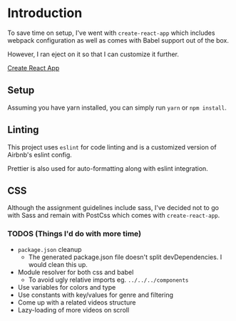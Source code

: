 # Introduction

To save time on setup, I've went with `create-react-app` which includes webpack
configuration as well as comes with Babel support out of the box.

However, I ran eject on it so that I can customize it further.

[Create React App](https://github.com/facebookincubator/create-react-app)

## Setup

Assuming you have yarn installed, you can simply run `yarn` or `npm install`.

## Linting

This project uses `eslint` for code linting and is a customized version of
Airbnb's eslint config.

Prettier is also used for auto-formatting along with eslint integration.

## CSS

Although the assignment guidelines include sass, I've decided not to go with
Sass and remain with PostCss which comes with `create-react-app`.

### TODOS (Things I'd do with more time)

* `package.json` cleanup
  * The generated package.json file doesn't split devDependencies. I would clean
    this up.
* Module resolver for both css and babel
  * To avoid ugly relative imports eg. `../../../components`
* Use variables for colors and type
* Use constants with key/values for genre and filtering
* Come up with a related videos structure
* Lazy-loading of more videos on scroll
